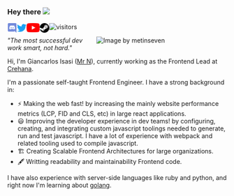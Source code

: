 ### Hey there <img src="https://media.giphy.com/media/hvRJCLFzcasrR4ia7z/giphy.gif" width="25px">
<a href="https://discord.gg/JxCxNyy5">
  <img align="left" alt="Mr.N | Discord Channel" width="22px" src="assets/discord.svg" />
</a>
<a href="https://twitter.com/NexusZGT">
  <img align="left" alt="Giancarlos Isasi (Mr. N) | Twitter" width="22px" src="assets/twitter.svg" />
</a>
<a href="https://www.linkedin.com/in/giancarlos-isasi/">
  <img align="left" alt="Giancarlos Isasi (Mr. N) | LinkedIN" width="30px"" src="assets/youtube.webp" />
</a>
<!-- <a href="https://open.spotify.com/user/e90fe4zsndbm6xoe2t7t8kogf?si=WaLKpwvWTle0btle2qPb6g">
  <img align="left" alt="Abhishek's Spotify" width="22px" src="assets/spotify.svg" />
</a> -->
<a href="https://steamcommunity.com/id/NexusZGT/">
  <img align="left" alt="Giancarlos Isasi (Mr. N) | Steam" width="22px" src="assets/steam.svg" />
</a>

![visitors](https://visitor-badge.glitch.me/badge?page_id=giancarlosio.giancarlosio)


<img align="right" width="300px" src="https://media.giphy.com/media/xUA7bdpLxQhsSQdyog/giphy.gif" alt="Image by metinseven">


_"The most successful dev work smart, not hard."_

Hi, I'm Giancarlos Isasi ([Mr N](https://mr-nexus.dev/)), currently working as the Frontend Lead at [Crehana](https://www.crehana.com/?utm_source=from-mr-n).

I'm a passionate self-taught Frontend Engineer.
I have a strong background in:
- ⚡ Making the web fast!  by increasing the mainly website performance metrics (LCP, FID and CLS, etc) in large react applications.
- 😃 Improving the developer experience in dev teams! by configuring, creating, and integrating custom javascript toolings needed to generate, run and test javascript. I have a lot of experience with webpack and related tooling used to compile javascript.
- 🏗️ Creating Scalable Frontend Architectures for large organizations.
- 🖋️ Writting readability and maintainability Frontend code.

I have also experience with server-side languages like ruby and python, and right now I'm learning about [golang](https://golang.org/).


